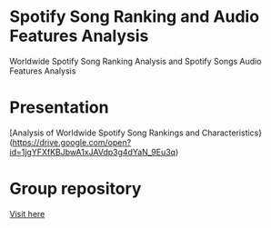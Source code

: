 # Spotify Song Ranking and Audio Features Analysis
Worldwide Spotify Song Ranking Analysis and Spotify Songs Audio Features Analysis

# Presentation
[Analysis of Worldwide Spotify Song Rankings and Characteristics}(https://drive.google.com/open?id=1jgYFXfKBJbwA1xJAVdp3g4dYaN_9Eu3q)

# Group repository

[Visit here](https://github.com/gurus848/COMP4462_Project)

